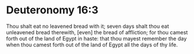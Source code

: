 # Deuteronomy 16:3

Thou shalt eat no leavened bread with it; seven days shalt thou eat unleavened bread therewith, [even] the bread of affliction; for thou camest forth out of the land of Egypt in haste: that thou mayest remember the day when thou camest forth out of the land of Egypt all the days of thy life.